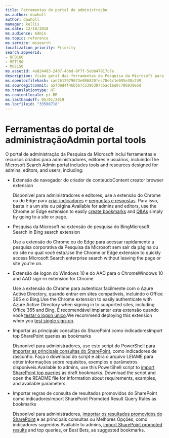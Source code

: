 ```yaml
---
title: Ferramentas do portal de administração
ms.author: dawholl
author: dawholl
manager: kellis
ms.date: 12/18/2018
ms.audience: Admin
ms.topic: reference
ms.service: mssearch
localization_priority: Priority
search.appverid:
- BFB160
- MET150
- MOE150
ms.assetid: 4a824483-2407-4bbd-8f7f-5ebb47817c7e
description: Visão geral das ferramentas da Pesquisa da Microsoft para criar e importar resultados, entrar automaticamente e pesquisar em qualquer lugar
ms.openlocfilehash: cae2612979673e086820fec78e4c1e085e38a749
ms.sourcegitcommit: a5fd9d4f46bbb7c539630735ac16e0c786939e5d
ms.translationtype: HT
ms.contentlocale: pt-BR
ms.lasthandoff: 05/01/2019
ms.locfileid: "33508718"
---
```

# <a name="admin-portal-tools"></a><span data-ttu-id="109e9-103">Ferramentas do portal de administração</span><span class="sxs-lookup"><span data-stu-id="109e9-103">Admin portal tools</span></span>

<span data-ttu-id="109e9-104">O portal de administração da Pesquisa da Microsoft inclui ferramentas e recursos criados para administradores, editores e usuários, incluindo:</span><span class="sxs-lookup"><span data-stu-id="109e9-104">The Microsoft Search Admin portal includes tools and resources designed for admins, editors, and users, including:</span></span>
  
- <span data-ttu-id="109e9-105">Extensão de navegador do criador de conteúdo</span><span class="sxs-lookup"><span data-stu-id="109e9-105">Content creator browser extension</span></span>
    
    <span data-ttu-id="109e9-106">Disponível para administradores e editores, use a extensão do Chrome ou do Edge para [criar indicadores](create-bookmarks.md) e [perguntas e respostas](create-qas.md). Para isso, basta ir a um site ou página.</span><span class="sxs-lookup"><span data-stu-id="109e9-106">Available for admins and editors, use the Chrome or Edge extension to easily [create bookmarks](create-bookmarks.md) and [Q&As](create-qas.md) simply by going to a site or page.</span></span> 
    
- <span data-ttu-id="109e9-107">Pesquisa da Microsoft na extensão de pesquisa do Bing</span><span class="sxs-lookup"><span data-stu-id="109e9-107">Microsoft Search in Bing search extension</span></span>
    
    <span data-ttu-id="109e9-108">Use a extensão do Chrome ou do Edge para acessar rapidamente a pesquisa corporativa da Pesquisa da Microsoft sem sair da página ou do site no qual você está.</span><span class="sxs-lookup"><span data-stu-id="109e9-108">Use the Chrome or Edge extension to quickly access Microsoft Search enterprise search without leaving the page or site you're on.</span></span>
    
- <span data-ttu-id="109e9-109">Extensão de logon do Windows 10 e do AAD para o Chrome</span><span class="sxs-lookup"><span data-stu-id="109e9-109">Windows 10 and AAD sign-in extension for Chrome</span></span>
    
    <span data-ttu-id="109e9-110">Use a extensão do Chrome para autenticar facilmente com o Azure Active Directory, quando entrar em sites compatíveis, incluindo o Office 365 e o Bing.</span><span class="sxs-lookup"><span data-stu-id="109e9-110">Use the Chrome extension to easily authenticate with Azure Active Directory when signing in to supported sites, including Office 365 and Bing.</span></span> <span data-ttu-id="109e9-111">É recomendável implantar esta extensão quando você [testar o logon único](test-single-sign-on.md).</span><span class="sxs-lookup"><span data-stu-id="109e9-111">We recommend deploying this extension when you [test single sign-on](test-single-sign-on.md).</span></span>
    
- <span data-ttu-id="109e9-112">Importar as principais consultas do SharePoint como indicadores</span><span class="sxs-lookup"><span data-stu-id="109e9-112">Import top SharePoint queries as bookmarks</span></span>
    
    <span data-ttu-id="109e9-p102">Disponível para administradores, use este script do PowerShell para [importar as principais consultas do SharePoint](import-sharepoint-promoted-results-and-top-queries.md), como indicadores de rascunho. Faça o download do script e abra o arquivo LEIAME para obter informações sobre requisitos, exemplos e parâmetros disponíveis.</span><span class="sxs-lookup"><span data-stu-id="109e9-p102">Available to admins, use this PowerShell script to [import SharePoint top queries](import-sharepoint-promoted-results-and-top-queries.md) as draft bookmarks. Download the script and open the README file for information about requirements, examples, and available parameters.</span></span> 
    
- <span data-ttu-id="109e9-115">Importar regras de consulta de resultados promovidos do SharePoint como indicadores</span><span class="sxs-lookup"><span data-stu-id="109e9-115">Import SharePoint Promoted Result Query Rules as bookmarks</span></span>
    
    <span data-ttu-id="109e9-116">Disponível para administradores, [importar os resultados promovidos do SharePoint](import-sharepoint-promoted-results-and-top-queries.md) e as principais consultas ou Melhores Opções, como indicadores sugeridos.</span><span class="sxs-lookup"><span data-stu-id="109e9-116">Available to admins, [import SharePoint promoted results](import-sharepoint-promoted-results-and-top-queries.md) and top queries, or Best Bets, as suggested bookmarks.</span></span> 

  

